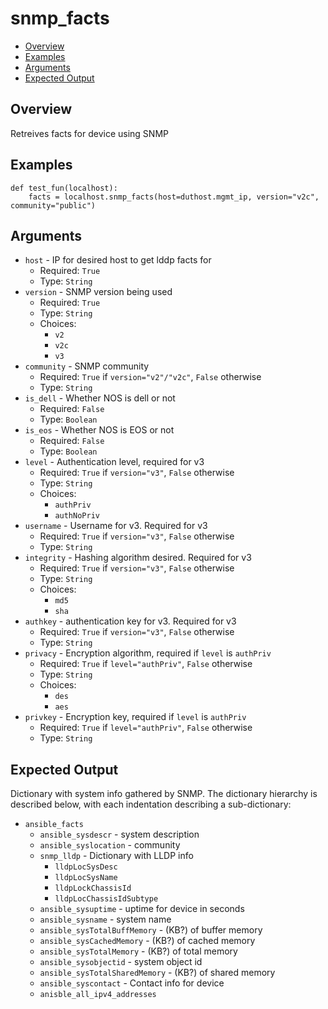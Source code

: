 # snmp_facts

- [Overview](#overview)
- [Examples](#examples)
- [Arguments](#arguments)
- [Expected Output](#expected-output)

## Overview
Retreives facts for device using SNMP

## Examples
```
def test_fun(localhost):
    facts = localhost.snmp_facts(host=duthost.mgmt_ip, version="v2c", community="public")
```

## Arguments
- `host` - IP for desired host to get lddp facts for
    - Required: `True`
    - Type: `String`
- `version` - SNMP version being used
    - Required: `True`
    - Type: `String`
    - Choices:
        - `v2`
        - `v2c`
        - `v3`
- `community` - SNMP community
    - Required: `True` if `version="v2"/"v2c"`, `False` otherwise
    - Type: `String`
- `is_dell` - Whether NOS is dell or not
    - Required: `False`
    - Type: `Boolean`
- `is_eos` - Whether NOS is EOS or not
    - Required: `False`
    - Type: `Boolean`
- `level` - Authentication level, required for v3
    - Required: `True` if `version="v3"`, `False` otherwise
    - Type: `String`
    - Choices:
        - `authPriv`
        - `authNoPriv`
- `username` - Username for v3. Required for v3
    - Required: `True` if `version="v3"`, `False` otherwise
    - Type: `String`
- `integrity` - Hashing algorithm desired. Required for v3
    - Required: `True` if `version="v3"`, `False` otherwise
    - Type: `String`
    - Choices:
        - `md5`
        - `sha`
- `authkey` - authentication key for v3. Required for v3
    - Required: `True` if `version="v3"`, `False` otherwise
    - Type: `String`
- `privacy` - Encryption algorithm, required if `level` is `authPriv`
    - Required: `True` if `level="authPriv"`, `False` otherwise
    - Type: `String`
    - Choices:
        - `des`
        - `aes`
- `privkey` - Encryption key, required if `level` is `authPriv`
    - Required: `True` if `level="authPriv"`, `False` otherwise
    - Type: `String`

## Expected Output
Dictionary with system info gathered by SNMP. The dictionary hierarchy is described below, with each indentation describing a sub-dictionary:

- `ansible_facts`
    - `ansible_sysdescr` - system description
    - `ansible_syslocation` - community
    - `snmp_lldp` - Dictionary with LLDP info
        - `lldpLocSysDesc`
        - `lldpLocSysName`
        - `lldpLockChassisId`
        - `lldpLocChassisIdSubtype`
    - `ansible_sysuptime` - uptime for device in seconds
    - `ansible_sysname` - system name
    - `ansible_sysTotalBuffMemory` - (KB?) of buffer memory
    - `ansible_sysCachedMemory` - (KB?) of cached memory
    - `ansible_sysTotalMemory` - (KB?) of total memory
    - `ansible_sysobjectid` - system object id
    - `ansible_sysTotalSharedMemory` - (KB?) of shared memory
    - `ansible_syscontact` - Contact info for device
    - `anisble_all_ipv4_addresses`
